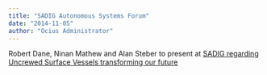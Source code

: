 ```yaml
---
title: "SADIG Autonomous Systems Forum"
date: "2014-11-05"
author: "Ocius Administrator"
---
```


Robert Dane, Ninan Mathew and Alan Steber to present at <span style="text-decoration: underline;"><span style="color: #0000ff; text-decoration: underline;">[SADIG regarding Uncrewed Surface Vessels transforming our future](http://www.sadig.org.au/event.asp?pid=16&id=163)</span></span>
